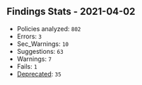 ## Findings Stats - 2021-04-02

- Policies analyzed: `802`
- Errors: `3`
- Sec_Warnings: `10`
- Suggestions: `63`
- Warnings: `7`
- Fails: `1`
- [Deprecated](../DEPRECATED.json): `35`
